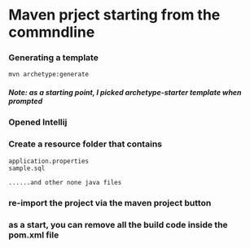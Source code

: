 # Maven prject starting from the commndline

### Generating a template
```mvn archetype:generate```
##### Note: as a starting point, I picked archetype-starter template when prompted 

### Opened Intellij
### Create a resource folder that contains 
 ```
 application.properties
 sample.sql
 
 ......and other none java files
 ```
 
 ### re-import the project via the maven project button 
 
 ### as a start, you can remove all the build code inside the pom.xml file
 
